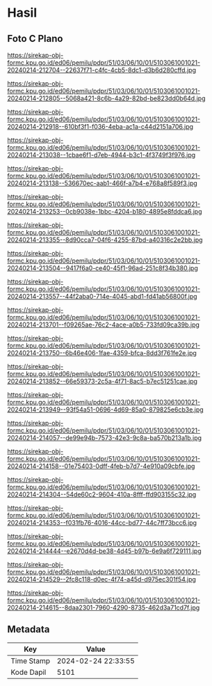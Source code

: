 # Hasil

## Foto C Plano

https://sirekap-obj-formc.kpu.go.id/ed06/pemilu/pdpr/51/03/06/10/01/5103061001021-20240214-212704--22637f71-c4fc-4cb5-8dc1-d3b6d280cffd.jpg

https://sirekap-obj-formc.kpu.go.id/ed06/pemilu/pdpr/51/03/06/10/01/5103061001021-20240214-212805--5068a421-8c6b-4a29-82bd-be823dd0b64d.jpg

https://sirekap-obj-formc.kpu.go.id/ed06/pemilu/pdpr/51/03/06/10/01/5103061001021-20240214-212918--610bf3f1-f036-4eba-ac1a-c44d2151a706.jpg

https://sirekap-obj-formc.kpu.go.id/ed06/pemilu/pdpr/51/03/06/10/01/5103061001021-20240214-213038--1cbae6f1-d7eb-4944-b3c1-4f3749f3f976.jpg

https://sirekap-obj-formc.kpu.go.id/ed06/pemilu/pdpr/51/03/06/10/01/5103061001021-20240214-213138--536670ec-aab1-466f-a7b4-e768a8f589f3.jpg

https://sirekap-obj-formc.kpu.go.id/ed06/pemilu/pdpr/51/03/06/10/01/5103061001021-20240214-213253--0cb9038e-1bbc-4204-b180-4895e8fddca6.jpg

https://sirekap-obj-formc.kpu.go.id/ed06/pemilu/pdpr/51/03/06/10/01/5103061001021-20240214-213355--8d90cca7-04f6-4255-87bd-a40316c2e2bb.jpg

https://sirekap-obj-formc.kpu.go.id/ed06/pemilu/pdpr/51/03/06/10/01/5103061001021-20240214-213504--9417f6a0-ce40-45f1-96ad-251c8f34b380.jpg

https://sirekap-obj-formc.kpu.go.id/ed06/pemilu/pdpr/51/03/06/10/01/5103061001021-20240214-213557--44f2aba0-714e-4045-abd1-fd41ab56800f.jpg

https://sirekap-obj-formc.kpu.go.id/ed06/pemilu/pdpr/51/03/06/10/01/5103061001021-20240214-213701--f09265ae-76c2-4ace-a0b5-733fd09ca39b.jpg

https://sirekap-obj-formc.kpu.go.id/ed06/pemilu/pdpr/51/03/06/10/01/5103061001021-20240214-213750--6b46e406-1fae-4359-bfca-8dd3f761fe2e.jpg

https://sirekap-obj-formc.kpu.go.id/ed06/pemilu/pdpr/51/03/06/10/01/5103061001021-20240214-213852--66e59373-2c5a-4f71-8ac5-b7ec51251cae.jpg

https://sirekap-obj-formc.kpu.go.id/ed06/pemilu/pdpr/51/03/06/10/01/5103061001021-20240214-213949--93f54a51-0696-4d69-85a0-879825e6cb3e.jpg

https://sirekap-obj-formc.kpu.go.id/ed06/pemilu/pdpr/51/03/06/10/01/5103061001021-20240214-214057--de99e94b-7573-42e3-9c8a-ba570b213a1b.jpg

https://sirekap-obj-formc.kpu.go.id/ed06/pemilu/pdpr/51/03/06/10/01/5103061001021-20240214-214158--01e75403-0dff-4feb-b7d7-4e910a09cbfe.jpg

https://sirekap-obj-formc.kpu.go.id/ed06/pemilu/pdpr/51/03/06/10/01/5103061001021-20240214-214304--54de60c2-9604-410a-8fff-ffd903155c32.jpg

https://sirekap-obj-formc.kpu.go.id/ed06/pemilu/pdpr/51/03/06/10/01/5103061001021-20240214-214353--f031fb76-4016-44cc-bd77-44c7ff73bcc6.jpg

https://sirekap-obj-formc.kpu.go.id/ed06/pemilu/pdpr/51/03/06/10/01/5103061001021-20240214-214444--e2670d4d-be38-4d45-b97b-6e9a6f729111.jpg

https://sirekap-obj-formc.kpu.go.id/ed06/pemilu/pdpr/51/03/06/10/01/5103061001021-20240214-214529--2fc8c118-d0ec-4f74-a45d-d975ec301f54.jpg

https://sirekap-obj-formc.kpu.go.id/ed06/pemilu/pdpr/51/03/06/10/01/5103061001021-20240214-214615--8daa2301-7960-4290-8735-462d3a71cd7f.jpg


## Metadata

| Key        | Value               |
| ---------- | ------------------- |
| Time Stamp | 2024-02-24 22:33:55 |
| Kode Dapil | 5101                |



